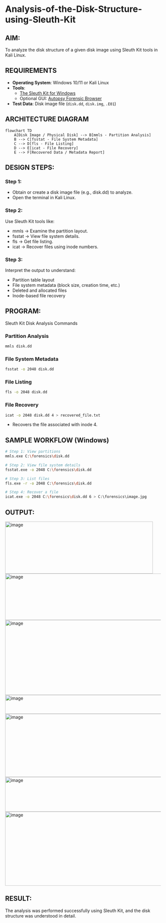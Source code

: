 # Analysis-of-the-Disk-Structure-using-Sleuth-Kit
## AIM:
To analyze the disk structure of a given disk image using Sleuth Kit tools in Kali Linux.

## REQUIREMENTS
- **Operating System**: Windows 10/11 or Kali Linux
- **Tools**:  
  - [The Sleuth Kit for Windows](https://sleuthkit.org/)  
  - Optional GUI: [Autopsy Forensic Browser](https://www.autopsy.com/)
- **Test Data**: Disk image file (`disk.dd`, `disk.img`, `.E01`)

## ARCHITECTURE DIAGRAM
```mermaid
flowchart TD
    A[Disk Image / Physical Disk] --> B[mmls - Partition Analysis]
    B --> C[fsstat - File System Metadata]
    C --> D[fls - File Listing]
    D --> E[icat - File Recovery]
    E --> F[Recovered Data / Metadata Report]
```
## DESIGN STEPS:
### Step 1:
- Obtain or create a disk image file (e.g., disk.dd) to analyze.
- Open the terminal in Kali Linux.

### Step 2:
Use Sleuth Kit tools like:
 - mmls → Examine the partition layout.
 - fsstat → View file system details.
 - fls → Get file listing.
 - icat → Recover files using inode numbers.
### Step 3:
Interpret the output to understand:
 - Partition table layout
 - File system metadata (block size, creation time, etc.)
 - Deleted and allocated files
 - Inode-based file recovery

## PROGRAM:
Sleuth Kit Disk Analysis Commands
### Partition Analysis
```bash
mmls disk.dd
```
### File System Metadata
```bash
fsstat -o 2048 disk.dd
```
### File Listing
```bash
fls -o 2048 disk.dd
```
### File Recovery
```bash
icat -o 2048 disk.dd 4 > recovered_file.txt
```
- Recovers the file associated with inode 4.
## SAMPLE WORKFLOW (Windows)
```bash
# Step 1: View partitions
mmls.exe C:\forensics\disk.dd

# Step 2: View file system details
fsstat.exe -o 2048 C:\forensics\disk.dd

# Step 3: List files
fls.exe -r -o 2048 C:\forensics\disk.dd

# Step 4: Recover a file
icat.exe -o 2048 C:\forensics\disk.dd 6 > C:\forensics\image.jpg
```
## OUTPUT:
<img width="478" height="168" alt="image" src="https://github.com/user-attachments/assets/2622558a-68e0-4e80-8b75-63b2d84a3cc3" />

<img width="831" height="150" alt="image" src="https://github.com/user-attachments/assets/0dc2b851-0d6e-4d33-a7b1-4b9b0b6a9f71" />

<img width="541" height="242" alt="image" src="https://github.com/user-attachments/assets/ff60d10a-131d-4767-b984-bb29077f86ee" />

<img width="532" height="61" alt="image" src="https://github.com/user-attachments/assets/e3876400-2fe8-4e88-94ca-b2c4b8902084" />

<img width="825" height="204" alt="image" src="https://github.com/user-attachments/assets/fd09f4d1-fd3b-4c8b-8448-74b49e98a790" />

<img width="533" height="112" alt="image" src="https://github.com/user-attachments/assets/84c41069-c0db-4a68-bfed-15af413b30b2" />

<img width="578" height="239" alt="image" src="https://github.com/user-attachments/assets/2f67060d-c34e-4681-ba4b-d75c3cd23571" />


## RESULT:
The analysis was performed successfully using Sleuth Kit, and the disk structure was understood in detail.
